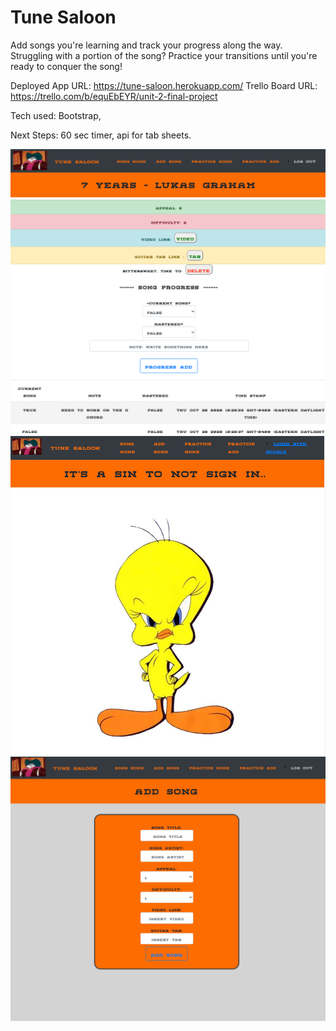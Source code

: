 #  Tune Saloon 


Add songs you're learning and track your progress along the way. Struggling with a portion of the song? Practice your transitions until you're ready to conquer the song! 


Deployed App URL:
https://tune-saloon.herokuapp.com/
Trello Board URL:
https://trello.com/b/equEbEYR/unit-2-final-project

Tech used: Bootstrap, 

Next Steps: 60 sec timer, api for tab sheets.

![Image of Yaktocat](https://github.com/mattdhol/Tune-Saloon/blob/master/public/images/readme%20images/songprogress.png)
![Image of Yaktocat](https://github.com/mattdhol/Tune-Saloon/blob/master/public/images/readme%20images/tweet.png)
![Image of Yaktocat](https://github.com/mattdhol/Tune-Saloon/blob/master/public/images/readme%20images/addsong.png)
